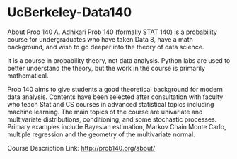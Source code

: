 # UcBerkeley-Data140
About Prob 140
A. Adhikari
Prob 140 (formally STAT 140) is a probability course for undergraduates who have taken Data 8, have a math background, and wish to go deeper into the theory of data science.

It is a course in probability theory, not data analysis. Python labs are used to better understand the theory, but the work in the course is primarily mathematical.

Prob 140 aims to give students a good theoretical background for modern data analysis. Contents have been selected after consultation with faculty who teach Stat and CS courses in advanced statistical topics including machine learning. The main topics of the course are univariate and multivariate distributions, conditioning, and some stochastic processes. Primary examples include Bayesian estimation, Markov Chain Monte Carlo, multiple regression and the geometry of the multivariate normal.

Course Description Link: http://prob140.org/about/
